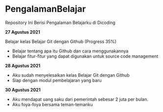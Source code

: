 # PengalamanBelajar
Repository Ini Berisi Pengalaman Belajarku di Dicoding

**27 Agustus 2021**

Belajar kelas Belajar Git dengan Github (Progress 35%)
* Belajar tentang apa itu Github dan cara menggunakannya
* Belajar fitur-fitur yang dapat digunakan untuk source code management

**28 Agustus 2021**
* Aku sudah menyelesaikan kelas Belajar Git dengan Github
* Siap dengan modul pembelajaran yang baru

**30 Agustus 2021**
* Aku mendapat uang saku dari pemerintah sebesar 2 juta per bulan.
* Aku foya-foya bersama teman-temanku

